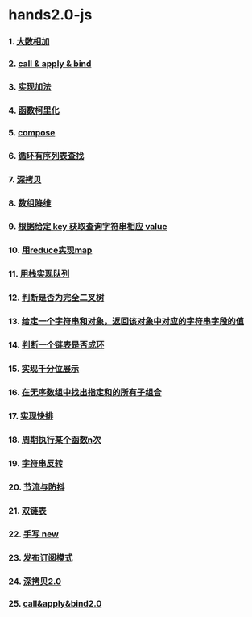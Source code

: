 # hands2.0-js

### 1. [大数相加](./01-bigNumberSum.js)

### 2. [call & apply & bind](./02-call&apply&bind.js)

### 3. [实现加法](./03-sum.js)

### 4. [函数柯里化](./04-curry.js)

### 5. [compose](./05-compose.js)

### 6. [循环有序列表查找](./06-find.js)

### 7. [深拷贝](./07-deepCopy.js)

### 8. [数组降维](./08-flatten.js)

### 9. [根据给定 key 获取查询字符串相应 value](./09-getUrlParams.js)

### 10. [用reduce实现map](./10-implementMapByReduce)

### 11. [用栈实现队列](./11-queue.js)

### 12. [判断是否为完全二叉树](./12-isCompleteBinaryTree)

### 13. [给定一个字符串和对象，返回该对象中对应的字符串字段的值](./13-lensProp.js)

### 14. [判断一个链表是否成环](./14-hasCycle.js)

### 15. [实现千分位展示](./15-moneyFormat.js)

### 16. [在无序数组中找出指定和的所有子组合](./16-nSum.js)

### 17. [实现快排](./17-quickSort.js)

### 18. [周期执行某个函数n次](./18-repeatFunc.js)

### 19. [字符串反转](./19-reverseString.js)

### 20. [节流与防抖](./20-throttle&debounce.js)

### 21. [双链表](./21-DoublyLinkedList.js)

### 22. [手写 new](./22-_new.js)

### 23. [发布订阅模式](./23-EventEmitter.js)

### 24. [深拷贝2.0](./24-deepClone.js)

### 25. [call&apply&bind2.0](./25-call&apply&bind.js)
